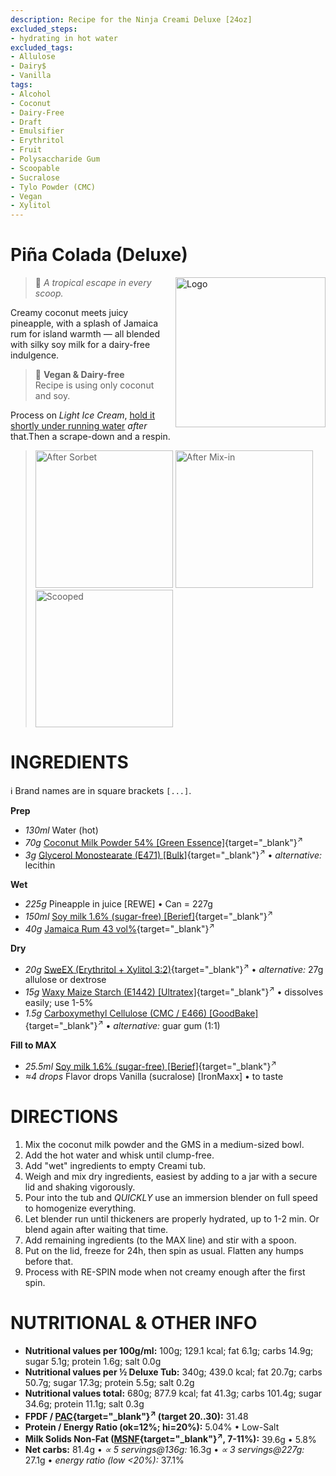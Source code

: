```yaml
---
description: Recipe for the Ninja Creami Deluxe [24oz]
excluded_steps:
- hydrating in hot water
excluded_tags:
- Allulose
- Dairy$
- Vanilla
tags:
- Alcohol
- Coconut
- Dairy-Free
- Draft
- Emulsifier
- Erythritol
- Fruit
- Polysaccharide Gum
- Scoopable
- Sucralose
- Tylo Powder (CMC)
- Vegan
- Xylitol
---
```

# Piña Colada (Deluxe)
<img style="float: right; margin-left: 1.5em;" width=240 alt="Logo" src="logo-pina-colada.png" />

> 🍍 *A tropical escape in every scoop.*

Creamy coconut meets juicy pineapple, with a splash of Jamaica rum for island warmth
— all blended with silky soy milk for a dairy-free indulgence.

> 🌿 **Vegan & Dairy-free**<br />Recipe is using only coconut and soy.

Process on *Light Ice Cream*, [hold it shortly under running water](https://jhermann.github.io/ice-creamery/info/tips%2Btricks/#handling-of-icy-sides-bottom)
*after* that.Then a scrape-down and a respin.

> <img width=220 alt="After Sorbet" src="_1.jpg" class="zoomable" />
> <img width=220 alt="After Mix-in" src="_2.jpg" class="zoomable" />
> <img width=220 alt="Scooped" src="_3.jpg" class="zoomable" />

# INGREDIENTS

ℹ️ Brand names are in square brackets `[...]`.

**Prep**

  - _130ml_ Water (hot)
  - _70g_ [Coconut Milk Powder 54% \[Green Essence\]](/ice-creamery/info/ingredients/#coconut-milk){target="_blank"}<sup>↗</sup>
  - _3g_ [Glycerol Monostearate (E471) \[Bulk\]](/ice-creamery/info/ingredients/#glycerol-monostearate-gms-e471){target="_blank"}<sup>↗</sup> • *alternative:* lecithin

**Wet**

  - _225g_ Pineapple in juice [REWE] • Can = 227g
  - _150ml_ [Soy milk 1.6% (sugar-free) \[Berief\]](/ice-creamery/info/ingredients/#soy-milk){target="_blank"}<sup>↗</sup>
  - _40g_ [Jamaica Rum 43 vol%](/ice-creamery/info/ingredients/#alcohol-ethanol){target="_blank"}<sup>↗</sup>

**Dry**

  - _20g_ [SweEX (Erythritol + Xylitol 3:2)](/ice-creamery/info/ingredients/#sweex-erythritol-xylitol-blend){target="_blank"}<sup>↗</sup> • *alternative:* 27g allulose or dextrose
  - _15g_ [Waxy Maize Starch (E1442) \[Ultratex\]](/ice-creamery/info/ingredients/#waxy-maize-starch-e1442){target="_blank"}<sup>↗</sup> • dissolves easily; use 1-5%
  - _1.5g_ [Carboxymethyl Cellulose (CMC / E466) \[GoodBake\]](/ice-creamery/info/ingredients/#carboxymethyl-cellulose-cmc-e466){target="_blank"}<sup>↗</sup> • *alternative:* guar gum (1:1)

**Fill to MAX**

  - _25.5ml_ [Soy milk 1.6% (sugar-free) \[Berief\]](/ice-creamery/info/ingredients/#soy-milk){target="_blank"}<sup>↗</sup>
  - _≈4 drops_ Flavor drops Vanilla (sucralose) [IronMaxx] • to taste

# DIRECTIONS

 1. Mix the coconut milk powder and the GMS in a medium-sized bowl.
 1. Add the hot water and whisk until clump-free.
 1. Add "wet" ingredients to empty Creami tub.
 1. Weigh and mix dry ingredients, easiest by adding to a jar with a secure lid and shaking vigorously.
 1. Pour into the tub and *QUICKLY* use an immersion blender on full speed to homogenize everything.
 1. Let blender run until thickeners are properly hydrated, up to 1-2 min. Or blend again after waiting that time.
 1. Add remaining ingredients (to the MAX line) and stir with a spoon.
 1. Put on the lid, freeze for 24h, then spin as usual. Flatten any humps before that.
 1. Process with RE-SPIN mode when not creamy enough after the first spin.

# NUTRITIONAL & OTHER INFO

- **Nutritional values per 100g/ml:** 100g; 129.1 kcal; fat 6.1g; carbs 14.9g; sugar 5.1g; protein 1.6g; salt 0.0g
- **Nutritional values per ½ Deluxe Tub:** 340g; 439.0 kcal; fat 20.7g; carbs 50.7g; sugar 17.3g; protein 5.5g; salt 0.2g
- **Nutritional values total:** 680g; 877.9 kcal; fat 41.3g; carbs 101.4g; sugar 34.6g; protein 11.1g; salt 0.3g
- **FPDF / [PAC](/ice-creamery/info/glossary/#potere-anti-congelante-pac){target="_blank"}<sup>↗</sup> (target 20..30):** 31.48
- **Protein / Energy Ratio (ok=12%; hi=20%):** 5.04% • Low-Salt
- **Milk Solids Non-Fat ([MSNF](/ice-creamery/info/glossary/#milk-solids-not-fat-msnf){target="_blank"}<sup>↗</sup>, 7-11%):** 39.6g • 5.8%
- **Net carbs:** 81.4g • *∝ 5 servings@136g:* 16.3g • *∝ 3 servings@227g:* 27.1g • *energy ratio (low <20%):* 37.1%

